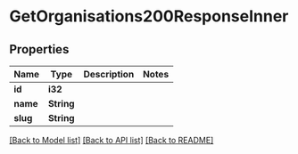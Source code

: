 # GetOrganisations200ResponseInner

## Properties

Name | Type | Description | Notes
------------ | ------------- | ------------- | -------------
**id** | **i32** |  | 
**name** | **String** |  | 
**slug** | **String** |  | 

[[Back to Model list]](../README.md#documentation-for-models) [[Back to API list]](../README.md#documentation-for-api-endpoints) [[Back to README]](../README.md)


